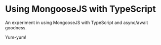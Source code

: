 # Using MongooseJS with TypeScript

An experiment in using MongooseJS with TypeScript and async/await goodness.

Yum-yum!
